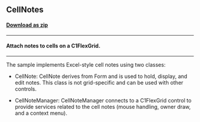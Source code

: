 ## CellNotes
#### [Download as zip](https://grapecity.github.io/DownGit/#/home?url=https://github.com/GrapeCity/ComponentOne-WinForms-Samples/tree/master/NetFramework\FlexGrid\CS\CellNotes)
____
#### Attach notes to cells on a C1FlexGrid.
____
The sample implements Excel-style cell notes using two classes: 

- CellNote: CellNote derives from Form and is used to hold, display, and edit notes. This class is not grid-specific and can be used with other controls. 

- CellNoteManager: CellNoteManager connects to a C1FlexGrid control to provide services related to the cell notes (mouse handling, owner draw, and a context menu). 

